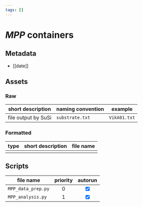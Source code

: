 ```yaml
---
tags: []
---
```

# *MPP* containers
## Metadata
- [[date]]

## Assets
### Raw

| short description   | naming convention | example      |
| ------------------- | ----------------- | ------------ |
| file output by SuSi | `substrate.txt`   | `VikA01.txt` |

### Formatted

| type | short description | file name | 
| ---- | ----------------- | --------- |
|      |                   |           |

## Scripts

| file name         | priority |             autorun             |
| ----------------- |:--------:|:-------------------------------:|
| `MPP_data_prep.py` |    0     | <input type="checkbox" checked> |
| `MPP_analysis.py`  |    1     | <input type="checkbox" checked> |
